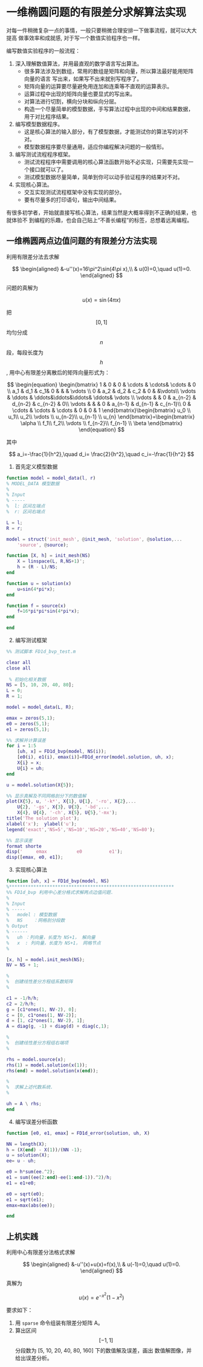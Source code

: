 # 一维椭圆问题的有限差分求解算法实现

对每一件稍微复杂一点的事情，一般只要稍微合理安排一下做事流程，就可以大大提高
做事效率和成就感, 对于写一个数值实验程序也一样。

编写数值实验程序的一般流程：

1. 深入理解数值算法，并用最直观的数学语言写出算法。
    + 很多算法涉及到数组，常用的数组是矩阵和向量，所以算法最好能用矩阵向量的语言
      写出来，如果写不出来就别写程序了。
    + 矩阵向量的运算要尽量避免用连加和连乘等不直观的运算表示。
    + 运算过程中出现的矩阵向量也要显式的写出来。
    + 对算法进行切割，横向分块和纵向分层。
    + 构造一个尽量简单的模型数据，手写算法过程中出现的中间和结果数据，用于对比程序结果。
1. 编写模型数据程序。
    + 这是核心算法的输入部分，有了模型数据，才能测试你的算法写的对不对。
    + 模型数据程序要尽量通用，适应你编程解决问题的一般情形。 
1. 编写测试流程程序框架。
    + 测试流程程序中需要调用的核心算法函数开始不必实现，只需要先实现一个接口就可以了。
    + 测试模型数据尽量简单，简单到你可以动手验证程序的结果对不对。  
1. 实现核心算法。
    + 交互实现测试流程框架中没有实现的部分。
    + 要有尽量多的打印语句，输出中间结果。

有很多初学者，开始就直接写核心算法，结果当然是大概率得到不正确的结果，也就体验不
到编程的乐趣，也会自己贴上“不善长编程”的标签，总想着远离编程。

## 一维椭圆两点边值问题的有限差分方法实现    

利用有限差分法去求解

$$
\begin{aligned}
&-u''(x)=16\pi^2\sin(4\pi x),\\
& u(0)=0,\quad u(1)=0.
\end{aligned}
$$ 

问题的真解为

$$
u(x)=\sin(4\pi x)
$$


把 $$[0, 1]$$ 均匀分成 $$n$$ 段，每段长度为 $$h$$, 用中心有限差分离散后的矩阵向量形式为：

$$
\begin{equation}
\begin{bmatrix}
   1 & 0 & 0 & \cdots & \cdots& \cdots  &  0                                  \\
   a_1 & d_1 & c_1& 0 &  &   & \vdots    \\
   0 & a_2 & d_2 & c_2 & 0  &  &\vdots\\
   \vdots & \ddots & \ddots&\ddots&\ddots& \ddots& \vdots \\
   \vdots &   & 0 & a_{n-2} & d_{n-2} & c_{n-2} & 0\\
   \vdots &   &   & 0 & a_{n-1} & d_{n-1} & c_{n-1}\\
   0 & \cdots & \cdots & \cdots & 0 & 0 & 1
  \end{bmatrix}\begin{bmatrix}
    u_0 \\
    u_1\\
    u_2\\
    \vdots   \\
    u_{n-2}\\
    u_{n-1}  \\
   u_{n}  \end{bmatrix}=\begin{bmatrix}
    \alpha \\
   f_1\\
    f_2\\
    \vdots   \\
    f_{n-2}\\
    f_{n-1}  \\
   \beta  
\end{bmatrix}
\end{equation}
$$

其中 

$$
a_i=-\frac{1}{h^2},\quad d_i= \frac{2}{h^2},\quad c_i=-\frac{1}{h^2}
$$


1) 首先定义模型数据

```Matlab
function model = model_data(l, r)
% MODEL_DATA 模型数据
% 
% Input
% -----
%  l: 区间左端点
%  r: 区间右端点

L = l;
R = r;

model = struct('init_mesh', @init_mesh, 'solution', @solution,...
    'source', @source);

function [X, h] = init_mesh(NS)
    X = linspace(L, R,NS+1)';
    h = (R - L)/NS;
end

function u = solution(x)
    u=sin(4*pi*x);
end

function f = source(x)
    f=16*pi*pi*sin(4*pi*x);
end

end
```

2) 编写测试框架

```Matlab
%% 测试脚本 FD1d_bvp_test.m

clear all
close all
 
 % 初始化相关数据
NS = [5, 10, 20, 40, 80];
L = 0;
R = 1;

model = model_data(L, R);

emax = zeros(5,1);
e0 = zeros(5,1);
e1 = zeros(5,1);

%% 求解并计算误差
for i = 1:5
    [uh, x] = FD1d_bvp(model, NS(i));
    [e0(i), e1(i), emax(i)]=FD1d_error(model.solution, uh, x);
    X{i} = x;
    U{i} = uh;
end

u = model.solution(X{5});

%% 显示真解及不同网格剖分下的数值解
plot(X{5}, u, '-k*', X{1}, U{1}, '-ro', X{2},...
    U{2}, '-gs', X{3}, U{3}, '-bd',...
    X{4}, U{4}, '-ch', X{5}, U{5},'-mx');
title('The solution plot');
xlabel('x');  ylabel('u');
legend('exact','NS=5','NS=10','NS=20','NS=40','NS=80');

%% 显示误差
format shorte
disp('     emax           e0          e1');
disp([emax, e0, e1]);
```

3) 实现核心算法

```Matlab
function [uh, x] = FD1d_bvp(model, NS)
%*************************************************************
%% FD1d_bvp 利用中心差分格式求解两点边值问题.
%
% Input
% -----
%   model : 模型数据
%   NS    ：网格剖分段数
% Output
% ------
%   uh ：列向量，长度为 NS+1， 解向量
%   x  : 列向量，长度为 NS+1， 网格节点
%      

[x, h] = model.init_mesh(NS);
NV = NS + 1;

%
%  创建线性差分方程组系数矩阵
%

c1 = -1/h/h;
c2 = 2/h/h;
g = [c1*ones(1, NV-2), 0];
c = [0, c1*ones(1, NV-2)];
d = [1, c2*ones(1, NV-2), 1];
A = diag(g, -1) + diag(d) + diag(c,1);

%
%  创建线性差分方程组右端项
%

rhs = model.source(x);
rhs(1) = model.solution(x(1));
rhs(end) = model.solution(x(end));

%
%  求解上述代数系统.
%

uh = A \ rhs;
end
```
4) 编写误差分析函数

```Matlab
function [e0, e1, emax] = FD1d_error(solution, uh, X)

NN = length(X);
h = (X(end) - X(1))/(NN -1);
u = solution(X);
ee= u - uh;

e0 = h*sum(ee.^2);
e1 = sum((ee(2:end)-ee(1:end-1)).^2)/h;
e1 = e1+e0;

e0 = sqrt(e0);
e1 = sqrt(e1);
emax=max(abs(ee));

end
```

## 上机实践

利用中心有限差分法格式求解

$$
\begin{aligned}
&-u''(x)+u(x)=f(x),\\
& u(-1)=0,\quad u(1)=0.
\end{aligned}
$$

真解为

$$
u(x)=e^{-x^2}(1-x^2)
$$

要求如下：
1. 用 `sparse` 命令组装有限差分矩阵 A。
1. 算出区间 $$[-1, 1]$$ 分段数为 [5, 10, 20, 40, 80, 160] 下的数值解及误差，画出
   数值解图像，并给出误差分析。

<div id="container"></div>
<link rel="stylesheet" href="https://cdn.jsdelivr.net/gh/theme-next/theme-next-gitment@1/default.css"/>
<script src="https://cdn.jsdelivr.net/gh/theme-next/theme-next-gitment@1/gitment.browser.js"></script>

<script>
var gitment = new Gitment({
  id: 'window.location.pathname', // 可选。默认为 location.href
  owner: 'weihuayi',
  repo: 'weihuayi.github.io',
  oauth: {
    client_id: '7dd9c9fc3ac45352b55b',
    client_secret: '4e6f74b82a7ac18671c7e9e0d17a1ceb9359a5ad',
  },
})

gitment.render('container')
</script>
